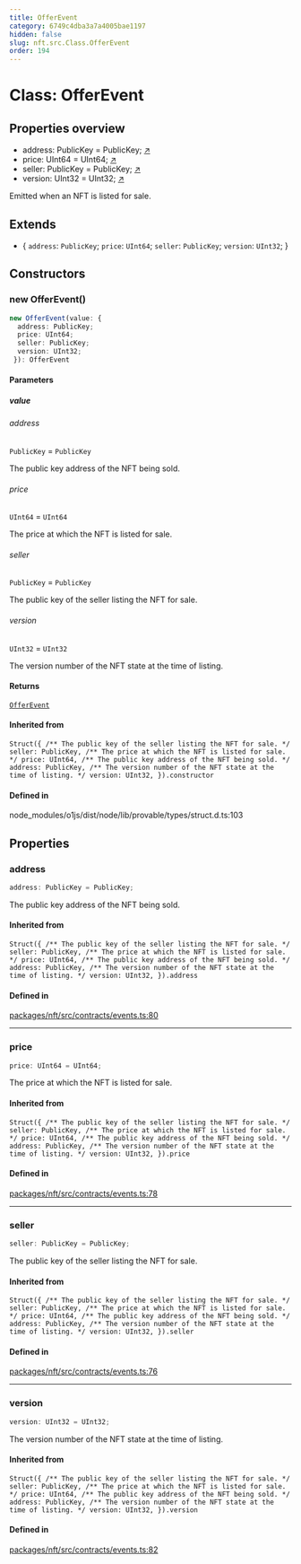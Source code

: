 ```yaml
---
title: OfferEvent
category: 6749c4dba3a7a4005bae1197
hidden: false
slug: nft.src.Class.OfferEvent
order: 194
---
```


# Class: OfferEvent

## Properties overview

- address:  PublicKey = PublicKey; [↗](#address)
- price:  UInt64 = UInt64; [↗](#price)
- seller:  PublicKey = PublicKey; [↗](#seller)
- version:  UInt32 = UInt32; [↗](#version)

Emitted when an NFT is listed for sale.

## Extends

- \{
  `address`: `PublicKey`;
  `price`: `UInt64`;
  `seller`: `PublicKey`;
  `version`: `UInt32`;
 \}

## Constructors

### new OfferEvent()

```ts
new OfferEvent(value: {
  address: PublicKey;
  price: UInt64;
  seller: PublicKey;
  version: UInt32;
 }): OfferEvent
```

#### Parameters

##### value

###### address

`PublicKey` = `PublicKey`

The public key address of the NFT being sold.

###### price

`UInt64` = `UInt64`

The price at which the NFT is listed for sale.

###### seller

`PublicKey` = `PublicKey`

The public key of the seller listing the NFT for sale.

###### version

`UInt32` = `UInt32`

The version number of the NFT state at the time of listing.

#### Returns

[`OfferEvent`](nftsrcclassofferevent)

#### Inherited from

`Struct({
  /** The public key of the seller listing the NFT for sale. */
  seller: PublicKey,
  /** The price at which the NFT is listed for sale. */
  price: UInt64,
  /** The public key address of the NFT being sold. */
  address: PublicKey,
  /** The version number of the NFT state at the time of listing. */
  version: UInt32,
}).constructor`

#### Defined in

node\_modules/o1js/dist/node/lib/provable/types/struct.d.ts:103

## Properties

### address

```ts
address: PublicKey = PublicKey;
```

The public key address of the NFT being sold.

#### Inherited from

`Struct({
  /** The public key of the seller listing the NFT for sale. */
  seller: PublicKey,
  /** The price at which the NFT is listed for sale. */
  price: UInt64,
  /** The public key address of the NFT being sold. */
  address: PublicKey,
  /** The version number of the NFT state at the time of listing. */
  version: UInt32,
}).address`

#### Defined in

[packages/nft/src/contracts/events.ts:80](https://github.com/zkcloudworker/minatokens-lib/blob/main/packages/nft/src/contracts/events.ts#L80)

***

### price

```ts
price: UInt64 = UInt64;
```

The price at which the NFT is listed for sale.

#### Inherited from

`Struct({
  /** The public key of the seller listing the NFT for sale. */
  seller: PublicKey,
  /** The price at which the NFT is listed for sale. */
  price: UInt64,
  /** The public key address of the NFT being sold. */
  address: PublicKey,
  /** The version number of the NFT state at the time of listing. */
  version: UInt32,
}).price`

#### Defined in

[packages/nft/src/contracts/events.ts:78](https://github.com/zkcloudworker/minatokens-lib/blob/main/packages/nft/src/contracts/events.ts#L78)

***

### seller

```ts
seller: PublicKey = PublicKey;
```

The public key of the seller listing the NFT for sale.

#### Inherited from

`Struct({
  /** The public key of the seller listing the NFT for sale. */
  seller: PublicKey,
  /** The price at which the NFT is listed for sale. */
  price: UInt64,
  /** The public key address of the NFT being sold. */
  address: PublicKey,
  /** The version number of the NFT state at the time of listing. */
  version: UInt32,
}).seller`

#### Defined in

[packages/nft/src/contracts/events.ts:76](https://github.com/zkcloudworker/minatokens-lib/blob/main/packages/nft/src/contracts/events.ts#L76)

***

### version

```ts
version: UInt32 = UInt32;
```

The version number of the NFT state at the time of listing.

#### Inherited from

`Struct({
  /** The public key of the seller listing the NFT for sale. */
  seller: PublicKey,
  /** The price at which the NFT is listed for sale. */
  price: UInt64,
  /** The public key address of the NFT being sold. */
  address: PublicKey,
  /** The version number of the NFT state at the time of listing. */
  version: UInt32,
}).version`

#### Defined in

[packages/nft/src/contracts/events.ts:82](https://github.com/zkcloudworker/minatokens-lib/blob/main/packages/nft/src/contracts/events.ts#L82)
